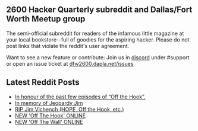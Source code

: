 ## 2600 Hacker Quarterly subreddit and Dallas/Fort Worth Meetup group
The semi-official subreddit for readers of the infamous little magazine at your local bookstore--full of goodies for the aspiring hacker. Please do not post links that violate the reddit's user agreement.

Want to see a new feature or contribute: 
Join us in [discord](https://dfw2600.dapla.net/chat) under #support or open an issue ticket at [dfw2600.dapla.net/issues](https://dfw2600.dapla.net/issues)

## Latest Reddit Posts
<!-- BLOG-POST-LIST:START -->
- [In honour of the past few episodes of “Off the Hook”.](https://www.reddit.com/r/2600/comments/z5ljjf/in_honour_of_the_past_few_episodes_of_off_the_hook/)
- [In memory of Jeopardy Jim](https://www.reddit.com/r/2600/comments/z51k91/in_memory_of_jeopardy_jim/)
- [RIP Jim Vichench (HOPE, Off the Hook, etc.)](https://www.reddit.com/r/2600/comments/z4p66w/rip_jim_vichench_hope_off_the_hook_etc/)
- [NEW 'Off The Hook' ONLINE](https://2600.com/hook/23-11-2022)
- [NEW 'Off The Wall' ONLINE](https://2600.com/wall/22-11-2022)
<!-- BLOG-POST-LIST:END -->

